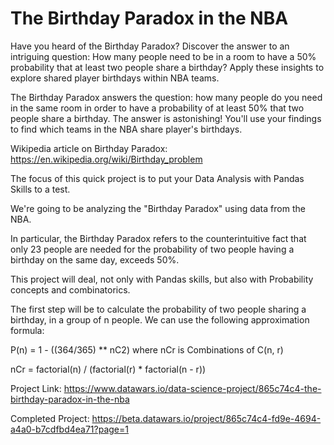 # The Birthday Paradox in the NBA

Have you heard of the Birthday Paradox? Discover the answer to an intriguing question: How many people need to be in a room to have a 50% probability that at least two people share a birthday? Apply these insights to explore shared player birthdays within NBA teams.

The Birthday Paradox answers the question: how many people do you need in the same room in order to have a probability of at least 50% that two people share a birthday. The answer is astonishing! You'll use your findings to find which teams in the NBA share player's birthdays.

Wikipedia article on Birthday Paradox: https://en.wikipedia.org/wiki/Birthday_problem

The focus of this quick project is to put your Data Analysis with Pandas Skills to a test.

We're going to be analyzing the "Birthday Paradox" using data from the NBA.

In particular, the Birthday Paradox refers to the counterintuitive fact that only 23 people are needed for the probability of two people having a birthday on the same day, exceeds 50%.

This project will deal, not only with Pandas skills, but also with Probability concepts and combinatorics.

The first step will be to calculate the probability of two people sharing a birthday, in a group of n people. We can use the following approximation formula:

P(n) = 1 - ((364/365) ** nC2) where nCr is Combinations of C(n, r)

nCr = factorial(n) / (factorial(r) * factorial(n - r))

Project Link: https://www.datawars.io/data-science-project/865c74c4-the-birthday-paradox-in-the-nba

Completed Project: https://beta.datawars.io/project/865c74c4-fd9e-4694-a4a0-b7cdfbd4ea71?page=1